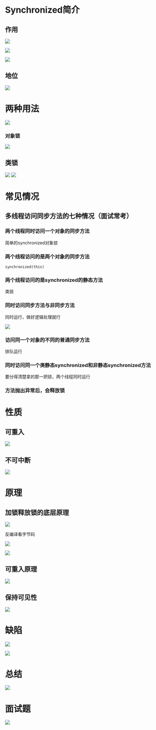 # Synchronized简介

## 作用

![](image/Pasted%20image%2020220207232338.png)

![](image/Pasted%20image%2020220207232453.png)

![](image/Pasted%20image%2020220207232509.png)

## 地位

![](image/Pasted%20image%2020220207233100.png)

# 两种用法

![](image/Pasted%20image%2020220207233344.png)

### 对象锁

![](image/Pasted%20image%2020220207233409.png)

## 类锁

 ![](image/Pasted%20image%2020220207235033.png)
 ![](image/Pasted%20image%2020220207235230.png)
# 常见情况

## 多线程访问同步方法的七种情况（面试常考）

### 两个线程同时访问一个对象的同步方法

简单的synchronized对象锁

### 两个线程访问的是两个对象的同步方法

`synchronized(this)`

### 两个线程访问的是synchronized的静态方法

类锁

### 同时访问同步方法与非同步方法

同时运行，做好逻辑处理就行

![](image/Pasted%20image%2020220208002112.png)

### 访问同一个对象的不同的普通同步方法

排队运行

### 同时访问同一个类静态synchronized和非静态synchronized方法

要分得清楚拿的那一把锁，两个线程同时运行

### 方法抛出异常后，会释放锁

# 性质

 ## 可重入

 ![](image/Pasted%20image%2020220208002943.png)

 ## 不可中断

 ![](image/Pasted%20image%2020220208003220.png)

 # 原理

 ## 加锁释放锁的底层原理

 ![](image/Pasted%20image%2020220208003829.png)

 反编译看字节码

![](image/Pasted%20image%2020220208004132.png)

![](image/Pasted%20image%2020220208004038.png)

## 可重入原理

![](image/Pasted%20image%2020220208004239.png)

## 保持可见性

![](image/Pasted%20image%2020220208004331.png)

 # 缺陷

 ![](image/Pasted%20image%2020220208004446.png)

 ![](image/Pasted%20image%2020220208004500.png)

# 总结

![](image/Pasted%20image%2020220208004734.png)

 # 面试题

 ![](image/Pasted%20image%2020220208004617.png)